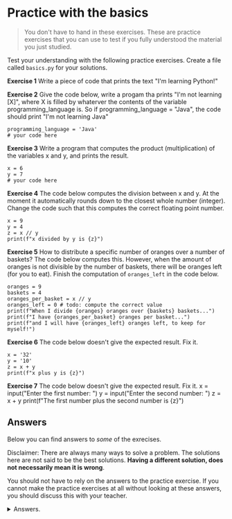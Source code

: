 # Practice with the basics
> You don't have to hand in these exercises. These are practice exercises that you can use to test if you fully understood the material you just studied. 

Test your understanding with the following practice exercises. Create a file called `basics.py` for your solutions.

**Exercise 1** Write a piece of code that prints the text "I'm learning Python!"

**Exercise 2** Give the code below, write a progam tha prints "I'm not learning [X]", where X is filled by whaterver the contents of the variable programming_language is. So if programming_language = "Java", the code should print "I'm not learning Java"

    programming_language = 'Java'
    # your code here

**Exercise 3** Write a program that computes the product (multiplication) of the variables x and y, and prints the result.

    x = 6
    y = 7
    # your code here

**Exercise 4** The code below computes the division between x and y. At the moment it automatically rounds down to the closest whole number (integer). Change the code such that this computes the correct floating point number.

    x = 9
    y = 4
    z = x // y
    print(f"x divided by y is {z}")

**Exercise 5** How to distribute a specific number of oranges over a number of baskets? The code below computes this. However, when the amount of oranges is not divisible by the number of baskets, there will be oranges left (for you to eat). Finish the computation of `oranges_left` in the code below.

    oranges = 9
    baskets = 4
    oranges_per_basket = x // y
    oranges_left = 0 # todo: compute the correct value
    print(f"When I divide {oranges} oranges over {baskets} baskets...")
    print(f"I have {oranges_per_basket} oranges per basket...")
    print(f"and I will have {oranges_left} oranges left, to keep for myself!")

**Exercise 6** The code below doesn't give the expected result. Fix it.

    x = '32'
    y = '10'
    z = x + y
    print(f"x plus y is {z}")

**Exercise 7** The code below doesn't give the expected result. Fix it.
    x = input("Enter the first number: ")
    y = input("Enter the second number: ")
    z = x + y
    print(f"The first number plus the second number is {z}")

## Answers
Below you can find answers to *some* of the exrecises.

Disclaimer: There are always many ways to solve a problem. The solutions here are not said to be the best solutions.
**Having a different solution, does not necessarily mean it is wrong**.

You should not have to rely on the answers to the practice exercise. If you cannot make the practice exercises at all without looking at these answers, you should discuss this with your teacher.

<details markdown="1"><summary  markdown="span">Answers.</summary>

**Exercise 1**

    print("I'm learning Python!")

**Exercise 2**

    programming_language = 'Java'
    # your code here
    print(f"I'm not learning {programming_language}")

**Exercise 3**

    x = 6
    y = 7
    z = x * y
    print(f"x times y is {z}")

**Exercise 4**

    x = 9
    y = 4
    z = x / y
    print(f"x divided by y is {z}")

**Exercise 5**

    oranges = 9
    baskets = 4
    oranges_per_basket = oranges // baskets
    oranges_left = oranges % baskets
    print(f"When I divide {oranges} oranges over {baskets} baskets...")
    print(f"I have {oranges_per_basket} oranges per basket...")
    print(f"and I will have {oranges_left} oranges left, to keep for myself!")

**Exercise 6**

    x = 32
    y = 10
    z = x + y
    print(f"x plus y is {z}")

**Exercise 7**

    x = input("Enter the first number: ")
    y = input("Enter the second number: ")
    number_x = int(x)
    number_y = int(y)
    z = number_x + number_y
    print(f"The first number plus the second number is {z}")

<details>
